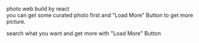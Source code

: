 photo web build by react  
you can get some curated photo first and "Load More" Button to get more picture.

search what you want and get more with "Load More" Button
